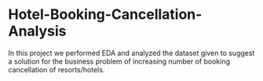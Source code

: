 # Hotel-Booking-Cancellation-Analysis
In this project we performed EDA and analyzed the dataset given to suggest a solution for the business problem of increasing number of booking cancellation of resorts/hotels.
